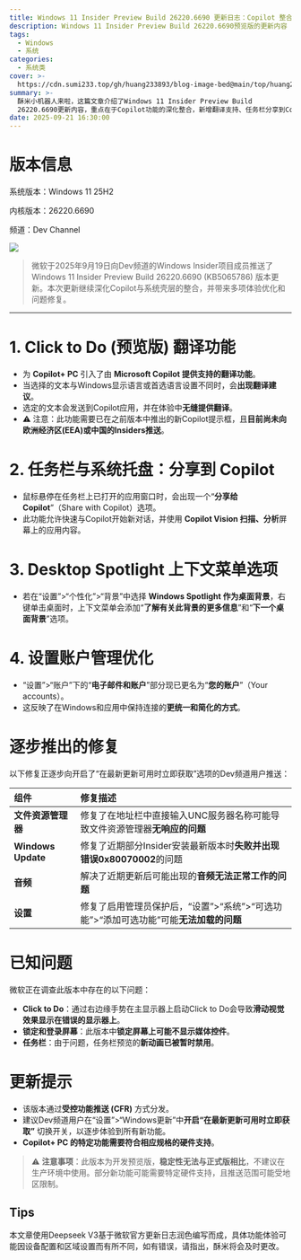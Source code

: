 ```yaml
---
title: Windows 11 Insider Preview Build 26220.6690 更新日志：Copilot 整合再深化
description: Windows 11 Insider Preview Build 26220.6690预览版的更新内容
tags:
  - Windows
  - 系统
categories:
  - 系统类
cover: >-
  https://cdn.sumi233.top/gh/huang233893/blog-image-bed@main/top/huang233893/imgs/blog/Windows11DEVCHANNEL.jpg
summary: >-
  酥米小机器人来啦，这篇文章介绍了Windows 11 Insider Preview Build
  26220.6690更新内容，重点在于Copilot功能的深化整合，新增翻译支持、任务栏分享到Copilot选项、桌面背景上下文菜单及账户管理优化，部分功能需特定硬件支持且受限于地区，如欧洲经济区和中国尚未推送，同时存在稳定性不足及已知问题，微软建议Dev频道用户开启即时更新选项以逐步体验新功能。
date: 2025-09-21 16:30:00
---
```


# 版本信息
系统版本：Windows 11 25H2

内核版本：26220.6690

频道：Dev Channel

![](https://cdn.sumi233.top/gh/huang233893/blog-image-bed@main/top/huang233893/imgs/blog/1-3.jpg)

> 微软于2025年9月19日向Dev频道的Windows Insider项目成员推送了Windows 11 Insider Preview Build 26220.6690 (KB5065786) 版本更新。本次更新继续深化Copilot与系统壳层的整合，并带来多项体验优化和问题修复。

---

# 1. Click to Do (预览版) 翻译功能

*   为 **Copilot+ PC** 引入了由 **Microsoft Copilot 提供支持的翻译功能**。
*   当选择的文本与Windows显示语言或首选语言设置不同时，会**出现翻译建议**。
*   选定的文本会发送到Copilot应用，并在体验中**无缝提供翻译**。
*   ⚠️ 注意：此功能需要已在之前版本中推出的新Copilot提示框，且**目前尚未向欧洲经济区(EEA)或中国的Insiders推送**。

# 2. 任务栏与系统托盘：分享到 Copilot

*   鼠标悬停在任务栏上已打开的应用窗口时，会出现一个“**分享给 Copilot**”（Share with Copilot）选项。
*   此功能允许快速与Copilot开始新对话，并使用 **Copilot Vision 扫描、分析**屏幕上的应用内容。

# 3. Desktop Spotlight 上下文菜单选项

*   若在“设置”>“个性化”>“背景”中选择 **Windows Spotlight 作为桌面背景**，右键单击桌面时，上下文菜单会添加“**了解有关此背景的更多信息**”和“**下一个桌面背景**”选项。

# 4. 设置账户管理优化

*   “设置”>“账户”下的“**电子邮件和账户**”部分现已更名为“**您的账户**”（Your accounts）。
*   这反映了在Windows和应用中保持连接的**更统一和简化的方式**。

# 逐步推出的修复

以下修复正逐步向开启了“在最新更新可用时立即获取”选项的Dev频道用户推送：

| 组件          | 修复描述                                                       |
| :------------ | :------------------------------------------------------------- |
| **文件资源管理器** | 修复了在地址栏中直接输入UNC服务器名称可能导致文件资源管理器**无响应的问题** |
| **Windows Update** | 修复了近期部分Insider安装最新版本时**失败并出现错误0x80070002**的问题   |
| **音频**        | 解决了近期更新后可能出现的**音频无法正常工作的问题**                   |
| **设置**        | 修复了启用管理员保护后，“设置”>“系统”>“可选功能”>“添加可选功能”可能**无法加载的问题** |

# 已知问题

微软正在调查此版本中存在的以下问题：

*   **Click to Do**：通过右边缘手势在主显示器上启动Click to Do会导致**滑动视觉效果显示在错误的显示器上**。
*   **锁定和登录屏幕**：此版本中**锁定屏幕上可能不显示媒体控件**。
*   **任务栏**：由于问题，任务栏预览的**新动画已被暂时禁用**。

# 更新提示

*   该版本通过**受控功能推送 (CFR)** 方式分发。
*   建议Dev频道用户在“设置”>“Windows更新”中**开启“在最新更新可用时立即获取”** 切换开关，以逐步体验到所有新功能。
*   **Copilot+ PC 的特定功能需要符合相应规格的硬件支持**。

> ⚠️ **注意事项**：此版本为开发预览版，**稳定性无法与正式版相比**，不建议在生产环境中使用。部分新功能可能需要特定硬件支持，且推送范围可能受地区限制。


## Tips
本文章使用Deepseek V3基于微软官方更新日志润色编写而成，具体功能体验可能因设备配置和区域设置而有所不同，如有错误，请指出，酥米将会及时更改。